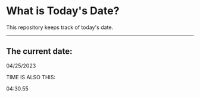 # What is Today's Date?
This repository keeps track of today's date.
* * *
 
## The current date:  
 04/25/2023 
  
  
 TIME IS ALSO THIS: 
  
 04:30.55 
  
  
